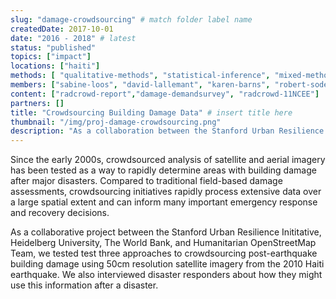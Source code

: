 ```yaml
---
slug: "damage-crowdsourcing" # match folder label name
createdDate: 2017-10-01
date: "2016 - 2018" # latest 
status: "published"
topics: ["impact"]
locations: ["haiti"]
methods: [ "qualitative-methods", "statistical-inference", "mixed-methods", "surveys"]
members: ["sabine-loos", "david-lallemant", "karen-barns", "robert-soden", "gitanjali-bhattacharjee", "melanie-eckle", "benjamin-herfort"] # insert your slug 
content: ["radcrowd-report","damage-demandsurvey", "radcrowd-11NCEE"]
partners: []
title: "Crowdsourcing Building Damage Data" # insert title here
thumbnail: "/img/proj-damage-crowdsourcing.png"
description: "As a collaboration between the Stanford Urban Resilience Inititative, Heidelberg University, The World Bank, and Humanitarian OpenStreetMap Team, this project compares three approaches to crowdsourcing building damage data using satellite imagery to inform disaster response decisions." # insert a one sentence description here
---
```

Since the early 2000s, crowdsourced analysis of satellite and aerial imagery has been tested as a way to rapidly determine areas with building damage after major disasters. Compared to traditional field-based damage assessments, crowdsourcing initiatives rapidly process extensive data over a large spatial extent and can inform many important emergency response and recovery decisions.

 As a collaborative project between the Stanford Urban Resilience Inititative, Heidelberg University, The World Bank, and Humanitarian OpenStreetMap Team, we tested test three approaches to crowdsourcing post-earthquake building damage using 50cm resolution satellite imagery from the 2010 Haiti earthquake. We also interviewed disaster responders about how they might use this information after a disaster.